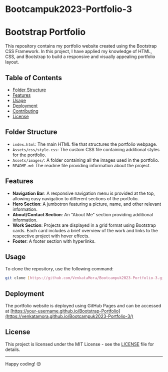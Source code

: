 # Bootcampuk2023-Portfolio-3
# Bootstrap Portfolio

This repository contains my portfolio website created using the Bootstrap CSS Framework. In this project, I have applied my knowledge of HTML, CSS, and Bootstrap to build a responsive and visually appealing portfolio layout.

## Table of Contents
- [Folder Structure](#folder-structure)
- [Features](#features)
- [Usage](#usage)
- [Deployment](#deployment)
- [Contributing](#contributing)
- [License](#license)

## Folder Structure

- `index.html`: The main HTML file that structures the portfolio webpage.
- `Assets/css/style.css`: The custom CSS file containing additional styles for the portfolio.
- `Assets/images/`: A folder containing all the images used in the portfolio.
- `README.md`: The readme file providing information about the project.

## Features

- **Navigation Bar**: A responsive navigation menu is provided at the top, allowing easy navigation to different sections of the portfolio.
- **Hero Section**: A jumbotron featuring a picture, name, and other relevant information.
- **About/Contact Section**: An "About Me" section providing additional information.
- **Work Section**: Projects are displayed in a grid format using Bootstrap cards. Each card includes a brief overview of the work and links to the respective project with hover effects.
- **Footer**: A footer section with hyperlinks.


## Usage
To clone the repository, use the following command:
```bash
git clone [https://github.com/VenkataMora/Bootcampuk2023-Portfolio-3.git](https://github.com/VenkataMora/Bootcampuk2023-Portfolio-3.git)
```
## Deployment

The portfolio website is deployed using GitHub Pages and can be accessed at [https://your-username.github.io/Bootstrap-Portfolio](https://venkatamora.github.io/Bootcampuk2023-Portfolio-3/)
## License

This project is licensed under the MIT License - see the [LICENSE](LICENSE) file for details.

---

Happy coding! 😊
